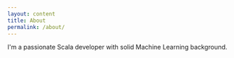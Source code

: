 ```yaml
---
layout: content
title: About
permalink: /about/
---
```

I'm a passionate Scala developer with solid Machine Learning background.
